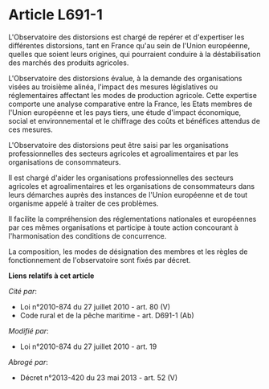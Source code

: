 # Article L691-1

L'Observatoire des distorsions est chargé de repérer et d'expertiser les différentes distorsions, tant en France qu'au sein
de l'Union européenne, quelles que soient leurs origines, qui pourraient conduire à la déstabilisation des marchés des
produits agricoles.

L'Observatoire des distorsions évalue, à la demande des organisations visées au troisième alinéa, l'impact des mesures
législatives ou réglementaires affectant les modes de production agricole. Cette expertise comporte une analyse comparative
entre la France, les Etats membres de l'Union européenne et les pays tiers, une étude d'impact économique, social et
environnemental et le chiffrage des coûts et bénéfices attendus de ces mesures.

L'Observatoire des distorsions peut être saisi par les organisations professionnelles des secteurs agricoles et
agroalimentaires et par les organisations de consommateurs.

Il est chargé d'aider les organisations professionnelles des secteurs agricoles et agroalimentaires et les organisations de
consommateurs dans leurs démarches auprès des instances de l'Union européenne et de tout organisme appelé à traiter de ces
problèmes.

Il facilite la compréhension des réglementations nationales et européennes par ces mêmes organisations et participe à toute
action concourant à l'harmonisation des conditions de concurrence.

La composition, les modes de désignation des membres et les règles de fonctionnement de l'observatoire sont fixés par décret.

**Liens relatifs à cet article**

_Cité par_:

  - Loi n°2010-874 du 27 juillet 2010 - art. 80 (V)
  - Code rural et de la pêche maritime - art. D691-1 (Ab)

_Modifié par_:

  - Loi n°2010-874 du 27 juillet 2010 - art. 19

_Abrogé par_:

  - Décret n°2013-420 du 23 mai 2013 - art. 52 (V)

